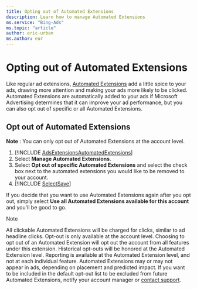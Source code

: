 ```yaml
---
title: Opting out of Automated Extensions
description: Learn how to manage Automated Extensions
ms.service: "Bing-Ads"
ms.topic: "article"
author: eric-urban
ms.author: eur
---
```


# Opting out of Automated Extensions

Like regular ad extensions, [Automated Extensions](./hlp_BA_CONC_AutomatedExtensions.md) add a little spice to your ads, drawing more attention and making your ads more likely to be clicked. Automated Extensions are automatically added to your ads if Microsoft Advertising determines that it can improve your ad performance, but you can also opt out of specific or all Automated Extensions.

## Opt out of Automated Extensions

**Note** : You can only opt out of Automated Extensions at the account level.

1. [!INCLUDE [AdsExtensionsAutomatedExtensions](./includes/AdsExtensionsAutomatedExtensions.md)]
1. Select **Manage Automated Extensions**.
1. Select **Opt out of specific Automated Extensions** and select the check box next to the automated extensions you would like to be removed to your account.
1. [!INCLUDE [SelectSave](./includes/SelectSave.md)]

If you decide that you want to use Automated Extensions again after you opt out, simply select **Use all Automated Extensions available for this account** and you'll be good to go.

> [!NOTE]
> All clickable Automated Extensions will be charged for clicks, similar to ad headline clicks.
> Opt-out is only available at the account level.
> Choosing to opt out of an Automated Extension will opt out the account from all features under this extension.
> Historical opt-outs will be honored at the Automated Extension level.
> Reporting is available at the Automated Extension level, and not at each individual feature.
> Automated Extensions may or may not appear in ads, depending on placement and predicted impact.
> If you want to be included in the default opt-out list to be excluded from future Automated Extensions, notify your account manager or [contact support](https://go.microsoft.com/fwlink?LinkId=398371).


